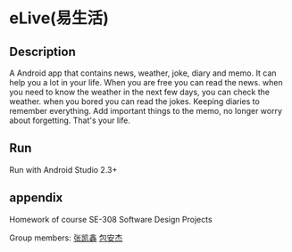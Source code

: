 # eLive(易生活)

## Description

A Android app that contains news, weather, joke, diary and memo. It can help you a lot in your life. When you are free you can read the news. when you need to know the weather in the next few days, you can check the weather. when you bored you can read the jokes. Keeping diaries to remember everything. Add important things to the memo, no longer worry about forgetting. That's your life.

## Run

Run with Android Studio 2.3+

## appendix

Homework of course SE-308 Software Design Projects

Group members: [张凯鑫](https://github.com/zhangkx5)  [包安杰](https://github.com/baoanj)
